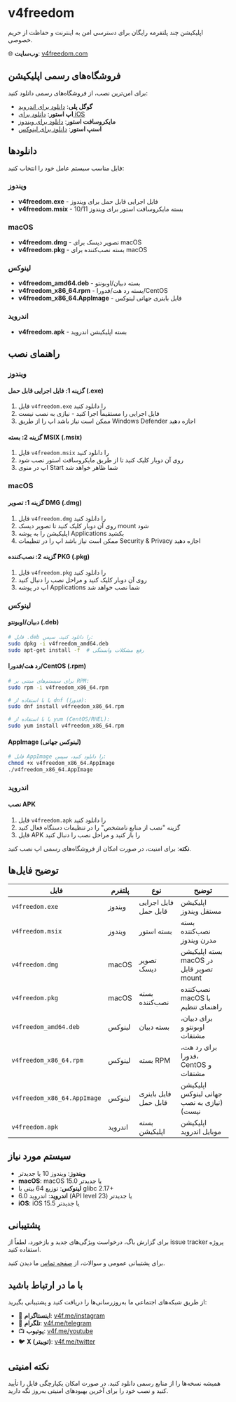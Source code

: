 # v4freedom

اپلیکیشن چند پلتفرمه رایگان برای دسترسی امن به اینترنت و حفاظت از حریم خصوصی.

🌐 **وب‌سایت**: [v4freedom.com](https://v4freedom.com/)

## فروشگاه‌های رسمی اپلیکیشن

برای امن‌ترین نصب، از فروشگاه‌های رسمی دانلود کنید:

- **گوگل پلی**: [دانلود برای اندروید](https://play.google.com/store/apps/details?id=com.cilix.v4freedom)
- **اپ استور**: [دانلود برای iOS](https://apps.apple.com/app/v4freedom/id6748381720)
- **مایکروسافت استور**: [دانلود برای ویندوز](https://apps.microsoft.com/detail/9n39w0chlgb9)
- **اسنپ استور**: [دانلود برای لینوکس](https://snapcraft.io/v4freedom)

## دانلودها

فایل مناسب سیستم عامل خود را انتخاب کنید:

### ویندوز
- **v4freedom.exe** - فایل اجرایی قابل حمل برای ویندوز
- **v4freedom.msix** - بسته مایکروسافت استور برای ویندوز 10/11

### macOS
- **v4freedom.dmg** - تصویر دیسک برای macOS
- **v4freedom.pkg** - بسته نصب‌کننده برای macOS

### لینوکس
- **v4freedom_amd64.deb** - بسته دبیان/اوبونتو
- **v4freedom_x86_64.rpm** - بسته رد هت/فدورا/CentOS
- **v4freedom_x86_64.AppImage** - فایل باینری جهانی لینوکس

### اندروید
- **v4freedom.apk** - بسته اپلیکیشن اندروید

## راهنمای نصب

### ویندوز

#### گزینه 1: فایل اجرایی قابل حمل (.exe)
1. فایل `v4freedom.exe` را دانلود کنید
2. فایل اجرایی را مستقیماً اجرا کنید - نیازی به نصب نیست
3. ممکن است نیاز باشد اپ را از طریق Windows Defender اجازه دهید

#### گزینه 2: بسته MSIX (.msix)
1. فایل `v4freedom.msix` را دانلود کنید
2. روی آن دوبار کلیک کنید تا از طریق مایکروسافت استور نصب شود
3. اپ در منوی Start شما ظاهر خواهد شد

### macOS

#### گزینه 1: تصویر DMG (.dmg)
1. فایل `v4freedom.dmg` را دانلود کنید
2. روی آن دوبار کلیک کنید تا تصویر دیسک mount شود
3. اپلیکیشن را به پوشه Applications بکشید
4. ممکن است نیاز باشد اپ را در تنظیمات Security & Privacy اجازه دهید

#### گزینه 2: نصب‌کننده PKG (.pkg)
1. فایل `v4freedom.pkg` را دانلود کنید
2. روی آن دوبار کلیک کنید و مراحل نصب را دنبال کنید
3. اپ در پوشه Applications شما نصب خواهد شد

### لینوکس

#### دبیان/اوبونتو (.deb)
```bash
# فایل .deb را دانلود کنید، سپس:
sudo dpkg -i v4freedom_amd64.deb
sudo apt-get install -f  # رفع مشکلات وابستگی
```

#### رد هت/فدورا/CentOS (.rpm)
```bash
# برای سیستم‌های مبتنی بر RPM:
sudo rpm -i v4freedom_x86_64.rpm

# یا با استفاده از dnf (فدورا):
sudo dnf install v4freedom_x86_64.rpm

# یا با استفاده از yum (CentOS/RHEL):
sudo yum install v4freedom_x86_64.rpm
```

#### AppImage (لینوکس جهانی)
```bash
# فایل AppImage را دانلود کنید، سپس:
chmod +x v4freedom_x86_64.AppImage
./v4freedom_x86_64.AppImage
```

### اندروید

#### نصب APK
1. فایل `v4freedom.apk` را دانلود کنید
2. گزینه "نصب از منابع نامشخص" را در تنظیمات دستگاه فعال کنید
3. فایل APK را باز کنید و مراحل نصب را دنبال کنید

**نکته**: برای امنیت، در صورت امکان از فروشگاه‌های رسمی اپ نصب کنید.

## توضیح فایل‌ها

| فایل | پلتفرم | نوع | توضیح |
|------|----------|------|-------------|
| `v4freedom.exe` | ویندوز | فایل اجرایی قابل حمل | اپلیکیشن مستقل ویندوز |
| `v4freedom.msix` | ویندوز | بسته استور | بسته نصب‌کننده مدرن ویندوز |
| `v4freedom.dmg` | macOS | تصویر دیسک | بسته اپلیکیشن macOS در تصویر قابل mount |
| `v4freedom.pkg` | macOS | بسته نصب‌کننده | نصب‌کننده macOS با راهنمای تنظیم |
| `v4freedom_amd64.deb` | لینوکس | بسته دبیان | برای دبیان، اوبونتو و مشتقات |
| `v4freedom_x86_64.rpm` | لینوکس | بسته RPM | برای رد هت، فدورا، CentOS و مشتقات |
| `v4freedom_x86_64.AppImage` | لینوکس | فایل باینری قابل حمل | اپلیکیشن جهانی لینوکس (نیازی به نصب نیست) |
| `v4freedom.apk` | اندروید | بسته اپلیکیشن | اپلیکیشن موبایل اندروید |

## سیستم مورد نیاز

- **ویندوز**: ویندوز 10 یا جدیدتر
- **macOS**: macOS 15.0 یا جدیدتر
- **لینوکس**: توزیع 64 بیتی با glibc 2.17+
- **اندروید**: اندروید 6.0 (API level 23) یا جدیدتر
- **iOS**: iOS 15.5 یا جدیدتر


## پشتیبانی

برای گزارش باگ، درخواست ویژگی‌های جدید و بازخورد، لطفاً از issue tracker پروژه استفاده کنید.

برای پشتیبانی عمومی و سوالات، از [صفحه تماس](https://v4freedom.com/contact/) ما دیدن کنید.

## با ما در ارتباط باشید

از طریق شبکه‌های اجتماعی ما به‌روزرسانی‌ها را دریافت کنید و پشتیبانی بگیرید:

- 📸 **اینستاگرام**: [v4f.me/instagram](https://www.instagram.com/v4freedom)
- 📱 **تلگرام**: [v4f.me/telegram](https://t.me/v4freedomvpn)
- 📺 **یوتیوب**: [v4f.me/youtube](https://www.youtube.com/@v4freedomvpn)
- 🐦 **X (توییتر)**: [v4f.me/twitter](https://x.com/v4freedomvpn)

## نکته امنیتی

همیشه نسخه‌ها را از منابع رسمی دانلود کنید. در صورت امکان یکپارچگی فایل را تأیید کنید و نصب خود را برای آخرین بهبودهای امنیتی به‌روز نگه دارید.